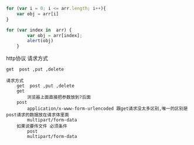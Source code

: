 ```javascript
for (var i = 0; i <= arr.length; i++){
    var obj = arr[i]
}
```

```javascript
for (var index in  arr) {
        var obj = arr[index];
        alert(obj)
    }
```

http协议 请求方式

```
get  post ,put ,delete
```

````
请求方式
	get  post ,put ,delete
	get
		浏览器上面直接把参数放到?后面
	post
		application/x-www-form-urlencoded 跟get请求没太多区别,唯一的区别是post请求的数据放在请求体里面
		multipart/form-data
	如果说要传文件 必须条件
		post
		multipart/form-data
````

